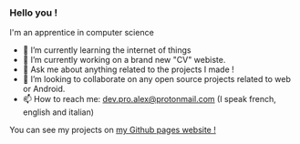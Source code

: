 ### Hello you !

I'm an apprentice in computer science <br>
- 🌱 I’m currently learning the internet of things
- 🔭 I’m currently working on a brand new "CV" webiste. 
- 💬 Ask me about anything related to the projects I made !  
- 👯 I’m looking to collaborate on any open source projects related to web or Android.
- 📫 How to reach me: dev.pro.alex@protonmail.com (I speak french, english and italian)

You can see my projects on [my Github pages website !](https://tortipouss.github.io/fr)

<!--
**Tortipouss/Tortipouss** is a ✨ _special_ ✨ repository because its `README.md` (this file) appears on your GitHub profile.

Here are some ideas to get you started:

- 🔭 I’m currently working on ...
- 🌱 I’m currently learning ...
- 👯 I’m looking to collaborate on ...
- 🤔 I’m looking for help with ...
- 💬 Ask me about ...
- 📫 How to reach me: ...
- 😄 Pronouns: ...
- ⚡ Fun fact: ...
-->
